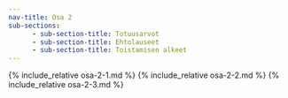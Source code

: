 ```yaml
---
nav-title: Osa 2
sub-sections:
      - sub-section-title: Totuusarvot
      - sub-section-title: Ehtolauseet
      - sub-section-title: Toistamisen alkeet
---
```


{% include_relative osa-2-1.md %}
{% include_relative osa-2-2.md %}
{% include_relative osa-2-3.md %}